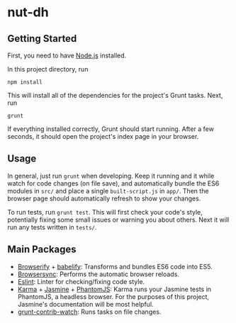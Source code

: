 # nut-dh

## Getting Started

First, you need to have [Node.js](https://nodejs.org/en/download/) installed.

In this project directory, run

	npm install

This will install all of the dependencies for the project's Grunt tasks. Next, run

	grunt

If everything installed correctly, Grunt should start running. After a few seconds, it should open the project's index page in your browser.

## Usage

In general, just run `grunt` when developing. Keep it running and it while watch for code changes (on file save), and automatically bundle the ES6 modules in `src/` and place a single `built-script.js` in `app/`. Then the browser page should automatically refresh to show your changes.

To run tests, run `grunt test`. This will first check your code's style, potentially fixing some small issues or warning you about others. Next it will run any tests written in `tests/`.

## Main Packages

 * [Browserify](http://browserify.org/) + [babelify](https://github.com/babel/babelify): Transforms and bundles ES6 code into ES5.
 * [Browsersync](https://www.browsersync.io/): Performs the automatic browser reloads.
 * [Eslint](http://eslint.org/): Linter for checking/fixing code style.
 * [Karma](https://karma-runner.github.io/0.13/index.html) + [Jasmine](http://jasmine.github.io/2.0/introduction.html) + [PhantomJS](http://phantomjs.org/): Karma runs your Jasmine tests in PhantomJS, a headless browser. For the purposes of this project, Jasmine's documentation will be most helpful.
 * [grunt-contrib-watch](https://github.com/gruntjs/grunt-contrib-watch): Runs tasks on file changes.
